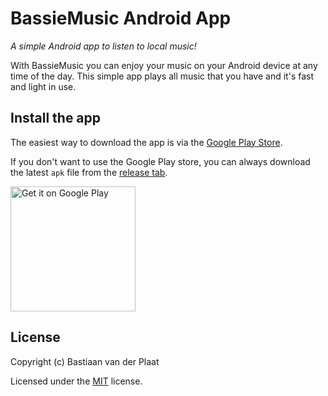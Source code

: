 # BassieMusic Android App
*A simple Android app to listen to local music!*

With BassieMusic you can enjoy your music on your Android device at any time of the day. This simple app plays all music that you have and it's fast and light in use.

## Install the app
The easiest way to download the app is via the [Google Play Store](https://play.google.com/store/apps/details?id=nl.plaatsoft.bassiemusic).

If you don't want to use the Google Play store, you can always download the latest `apk` file from the [release tab](https://github.com/bplaat/bassiemusic-android/releases).

<a href="https://play.google.com/store/apps/details?id=nl.plaatsoft.bassiemusic"><img alt="Get it on Google Play" src="https://play.google.com/intl/en_us/badges/images/generic/en_badge_web_generic.png" width="200"></a>

## License
Copyright (c) Bastiaan van der Plaat

Licensed under the [MIT](LICENSE) license.

